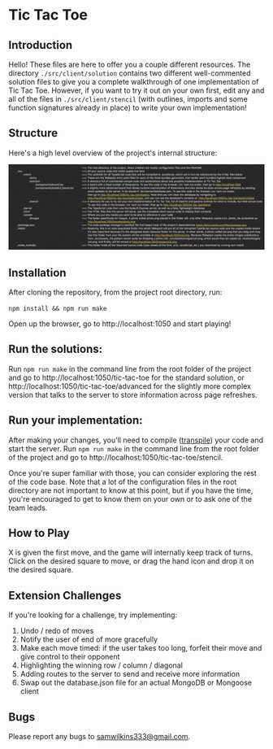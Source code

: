 # Tic Tac Toe

## Introduction

Hello! These files are here to offer you a couple different resources. The directory `./src/client/solution` contains two different
well-commented solution files to give you a complete walkthrough of one implementation of Tic Tac Toe. However, if you want to try it out on your own first, edit any and all of the files in `./src/client/stencil` (with outlines, imports and some function signatures already in place) to write your own implementation!

## Structure
Here's a high level overview of the project's internal structure:

![Project Overview](/src/assets/images/overview.png)

## Installation

After cloning the repository, from the project root directory, run:

`npm install && npm run make`

Open up the browser, go to http://localhost:1050 and start playing!

 ## Run the solutions:
 
Run `npm run make` in the command line from the root folder of the project and go to http://localhost:1050/tic-tac-toe for the standard solution, or http://localhost:1050/tic-tac-toe/advanced for the slightly more complex version that talks to the server to store information across page refreshes.

## Run your implementation:

After making your changes, you'll need to compile ([transpile](https://howtodoinjava.com/typescript/transpiler-vs-compiler/)) your code and start the server. Run `npm run make` in the command line from the root folder of the project and go to http://localhost:1050/tic-tac-toe/stencil. 

Once you're super familiar with those, you can
consider exploring the rest of the code base. Note that a lot of the configuration
files in the root directory are not important to know at this point, but if you have the time,
you're encouraged to get to know them on your own or to ask one of the team leads.

## How to Play

X is given the first move, and the game will internally keep track of turns. Click on the desired square to move, or
drag the hand icon and drop it on the desired square.

## Extension Challenges

If you're looking for a challenge, try implementing:
1) Undo / redo of moves
2) Notify the user of end of more gracefully
3) Make each move timed: if the user takes too long, forfeit their move and give control to their opponent
4) Highlighting the winning row / column / diagonal
5) Adding routes to the server to send and receive more information
6) Swap out the database.json file for an actual MongoDB or Mongoose client

## Bugs

Please report any bugs to samwilkins333@gmail.com.

